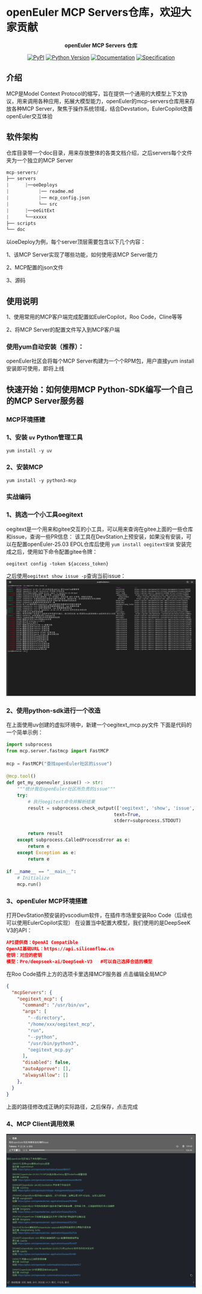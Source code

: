 # openEuler MCP Servers仓库，欢迎大家贡献

<div align="center">

<strong>openEuler MCP Servers 仓库</strong>

[![PyPI][pypi-badge]][pypi-url]
[![Python Version][python-badge]][python-url]
[![Documentation][docs-badge]][docs-url]
[![Specification][spec-badge]][spec-url]



</div>


[pypi-badge]: https://img.shields.io/pypi/v/mcp.svg
[pypi-url]: https://pypi.org/project/mcp/
[python-badge]: https://img.shields.io/pypi/pyversions/mcp.svg
[python-url]: https://www.python.org/downloads/
[docs-badge]: https://img.shields.io/badge/docs-modelcontextprotocol.io-blue.svg
[docs-url]: https://modelcontextprotocol.io
[spec-badge]: https://img.shields.io/badge/spec-spec.modelcontextprotocol.io-blue.svg
[spec-url]: https://spec.modelcontextprotocol.io

## 介绍

MCP是Model Context Protocol的缩写，旨在提供一个通用的大模型上下文协议，用来调用各种应用，拓展大模型能力，openEuler的mcp-servers仓库用来存放各种MCP Server，聚焦于操作系统领域，结合Devstation，EulerCopilot改善openEuler交互体验

## 软件架构
仓库目录带一个doc目录，用来存放整体的各类文档介绍，之后servers每个文件夹为一个独立的MCP Server

```python
mcp-servers/
├── servers
|      |──oeDeploys
|           |── readme.md
|           |── mcp_config.json
|           └── src
|      |──oeGitExt 
|      └──xxxxx
├── scripts
└── doc
```

以oeDeploy为例，每个server顶层需要包含以下几个内容：

1、该MCP Server实现了哪些功能，如何使用该MCP Server能力

2、MCP配置的json文件

3、源码






## 使用说明

1、使用常用的MCP客户端完成配置如EulerCopilot，Roo Code，Cline等等

2、将MCP Server的配置文件写入到MCP客户端

### 使用yum自动安装（推荐）：
openEuler社区会将每个MCP Server构建为一个个RPM包，用户直接yum install安装即可使用，即将上线

## 快速开始：如何使用MCP Python-SDK编写一个自己的MCP Server服务器
### MCP环境搭建
### 1、安装 `uv` Python管理工具
```shell 
yum install -y uv
```

### 2、安装MCP
```shell
yum install -y python3-mcp
```

### 实战编码
### 1、挑选一个小工具oegitext
oegitext是一个用来和gitee交互的小工具，可以用来查询在gitee上面的一些仓库和issue，查询一些PR信息：
该工具在DevStation上预安装，如果没有安装，可以在配置openEuler-25.03 EPOL仓库后使用 `yum install oegitext安装`
安装完成之后，使用如下命令配置gitee令牌：
```shell
oegitext config -token ${access_token}
```
之后使用`oegitext show issue -p`查询当前issue：
![oegitext的使用方式](doc/pictures/oegitext_show_issue_demo.png)
### 2、使用python-sdk进行一个改造
在上面使用uv创建的虚拟环境中，新建一个oegitext_mcp.py文件
下面是代码的一个简单示例：
```python
import subprocess
from mcp.server.fastmcp import FastMCP

mcp = FastMCP("查找openEuler社区的issue")

@mcp.tool()
def get_my_openeuler_issue() -> str:
    """统计我在openEuler社区所负责的issue"""
    try:
        # 执行oegitext命令并解析结果
        result = subprocess.check_output(['oegitext', 'show', 'issue', '-p'], 
                                        text=True, 
                                        stderr=subprocess.STDOUT)
        
        return result
    except subprocess.CalledProcessError as e:
        return e
    except Exception as e:
        return e

if __name__ == "__main__":
    # Initialize
    mcp.run()
```
### 3、openEuler MCP环境搭建
打开DevStation预安装的vscodium软件，在插件市场里安装Roo Code（后续也可以使用EulerCopilot实现）
在设置当中配置大模型，我们使用的是DeepSeeK V3的API：
```json
API提供商：OpenAI Compatible
OpenAI基础URL：https://api.siliconflow.cn
密钥：对应的密钥
模型：Pro/deepseek-ai/DeepSeek-V3   #可以自己选择合适的模型
```
在Roo Code插件上方的选项卡里选择MCP服务器
点击编辑全局MCP
```json
{
  "mcpServers": {
    "oegitext_mcp": {
      "command": "/usr/bin/uv",
      "args": [
        "--directory",
        "/home/xxx/oegitext_mcp",
        "run",
        "--python",
        "/usr/bin/python3",
        "oegitext_mcp.py"
      ],
      "disabled": false,
      "autoApprove": [],
      "alwaysAllow": []
    },
  }
}
```
上面的路径修改成正确的实际路径，之后保存，点击完成

### 4、MCP Client调用效果

![oegitext使用MCP服务后效果](doc/pictures/oegitext_mcp_demo.png)

